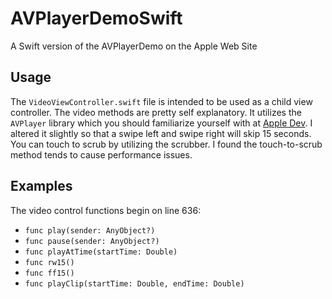 # AVPlayerDemoSwift

A Swift version of the AVPlayerDemo on the Apple Web Site

## Usage

The `VideoViewController.swift` file is intended to be used as a child view controller.  The video methods are pretty self explanatory.  It utilizes the `AVPlayer` library which you should familiarize yourself with at [Apple Dev](https://developer.apple.com/library/ios/samplecode/AVPlayerDemo/Introduction/Intro.html).
I altered it slightly so that a swipe left and swipe right will skip 15 seconds.  You can touch to scrub by utilizing the scrubber.  I found the touch-to-scrub method tends to cause performance issues.

## Examples

The video control functions begin on line 636:
* `func play(sender: AnyObject?)`
* `func pause(sender: AnyObject?)`
* `func playAtTime(startTime: Double)`
* `func rw15()`
* `func ff15()`
* `func playClip(startTime: Double, endTime: Double)`
